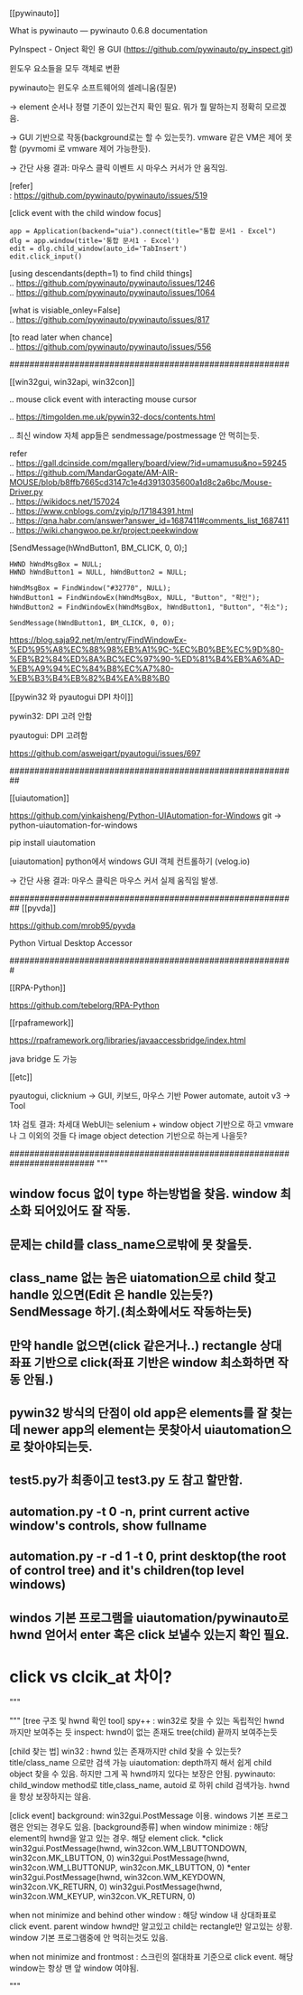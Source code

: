 [[pywinauto]]

What is pywinauto — pywinauto 0.6.8 documentation

PyInspect - Onject  확인 용 GUI (https://github.com/pywinauto/py_inspect.git)

윈도우 요소들을 모두 객체로 변환

pywinauto는 윈도우 소프트웨어의 셀레니움(질문)

  

→ element 순서나 정렬 기준이 있는건지 확인 필요. 뭐가 뭘 말하는지 정확히 모르겠음.

→ GUI 기반으로 작동(background로는 할 수 있는듯?). vmware 같은 VM은 제어 못함 (pyvmomi 로 vmware 제어 가능한듯). 

→ 간단 사용 결과: 마우스 클릭 이벤트 시 마우스 커서가 안 움직임.
  
  

[refer]   
: https://github.com/pywinauto/pywinauto/issues/519

[click event with the child window focus]  
```
app = Application(backend="uia").connect(title="통합 문서1 - Excel")
dlg = app.window(title='통합 문서1 - Excel')
edit = dlg.child_window(auto_id='TabInsert')
edit.click_input()
```

[using descendants(depth=1) to find child things]  
.. https://github.com/pywinauto/pywinauto/issues/1246  
.. https://github.com/pywinauto/pywinauto/issues/1064  

[what is visiable_onley=False]  
.. https://github.com/pywinauto/pywinauto/issues/817  


[to read later when chance]  
.. https://github.com/pywinauto/pywinauto/issues/556  
  
########################################################

[[win32gui, win32api, win32con]]  

.. mouse click event with interacting mouse cursor  

.. https://timgolden.me.uk/pywin32-docs/contents.html  

.. 최신 window 자체 app들은 sendmessage/postmessage 안 먹히는듯.  
  
refer  
.. https://gall.dcinside.com/mgallery/board/view/?id=umamusu&no=59245  
.. https://github.com/MandarGogate/AM-AIR-MOUSE/blob/b8ffb7665cd3147c1e4d3913035600a1d8c2a6bc/Mouse-Driver.py  
.. https://wikidocs.net/157024  
.. https://www.cnblogs.com/zyip/p/17184391.html  
.. https://qna.habr.com/answer?answer_id=1687411#comments_list_1687411  
.. https://wiki.changwoo.pe.kr/project:peekwindow  
  

[SendMessage(hWndButton1, BM_CLICK, 0, 0);]  
```
HWND hWndMsgBox = NULL; 
HWND hWndButton1 = NULL, hWndButton2 = NULL; 

hWndMsgBox = FindWindow("#32770", NULL); 
hWndButton1 = FindWindowEx(hWndMsgBox, NULL, "Button", "확인"); 
hWndButton2 = FindWindowEx(hWndMsgBox, hWndButton1, "Button", "취소"); 

SendMessage(hWndButton1, BM_CLICK, 0, 0); 
```
https://blog.saja92.net/m/entry/FindWindowEx-%ED%95%A8%EC%88%98%EB%A1%9C-%EC%B0%BE%EC%9D%80-%EB%B2%84%ED%8A%BC%EC%97%90-%ED%81%B4%EB%A6%AD-%EB%A9%94%EC%84%B8%EC%A7%80-%EB%B3%B4%EB%82%B4%EA%B8%B0

[[pywin32 와 pyautogui DPI 차이]]  

pywin32: DPI 고려 안함

pyautogui: DPI 고려함

https://github.com/asweigart/pyautogui/issues/697

##########################################################

[[uiautomation]]

https://github.com/yinkaisheng/Python-UIAutomation-for-Windows
git → python-uiautomation-for-windows

pip install uiautomation

[uiautomation] python에서 windows GUI 객체 컨트롤하기 (velog.io)

→ 간단 사용 결과: 마우스 클릭은 마우스 커서 실제 움직임 발생. 

##########################################################
[[pyvda]]

https://github.com/mrob95/pyvda

Python Virtual Desktop Accessor

#########################################################

[[RPA-Python]]

https://github.com/tebelorg/RPA-Python
  


[[rpaframework]]

https://rpaframework.org/libraries/javaaccessbridge/index.html

java bridge 도 가능

  

[[etc]]

pyautogui, clicknium -> GUI, 키보드, 마우스 기반
Power automate, autoit v3 -> Tool

1차 검토 결과: 
차세대 WebUI는 selenium + window object 기반으로 하고 vmware 나 그 이외의 것들 다 image object detection 기반으로 하는게 나을듯?

#########################################################################
""" 
## window focus 없이 type 하는방법을 찾음. window 최소화 되어있어도 잘 작동.
## 문제는 child를 class_name으로밖에 못 찾을듯. 
## class_name 없는 놈은 uiatomation으로 child 찾고 handle 있으면(Edit 은 handle 있는듯?) SendMessage 하기.(최소화에서도 작동하는듯) 
## 만약 handle 없으면(click 같은거나..) rectangle 상대 좌표 기반으로 click(좌표 기반은 window 최소화하면 작동 안됨.)
## pywin32 방식의 단점이 old app은 elements를 잘 찾는데 newer app의 element는 못찾아서 uiautomation으로 찾아야되는듯.
## test5.py가 최종이고 test3.py 도 참고 할만함.
## automation.py -t 0 -n, print current active window's controls, show fullname
## automation.py -r -d 1 -t 0, print desktop(the root of control tree) and it's children(top level windows)
## windos 기본 프로그램을 uiautomation/pywinauto로 hwnd 얻어서 enter 혹은 click 보낼수 있는지 확인 필요.
# click vs clcik_at 차이?
""" 

""" 
[tree 구조 및 hwnd 확인 tool]
spy++ : win32로 찾을 수 있는 독립적인 hwnd 까지만 보여주는 듯
inspect: hwnd이 없는 존재도 tree(child) 끝까지 보여주는듯

[child 찾는 법]
win32 : hwnd 있는 존재까지만 child 찾을 수 있는듯? title/class_name 으로만 검색 가능
uiautomation: depth까지 해서 쉽게 child object 찾을 수 있음. 하지만 그게 꼭 hwnd까지 있다는 보장은 안됨.
pywinauto: child_window method로 title,class_name, autoid 로 하위 child 검색가능. hwnd을 항상 보장하지는 않음.

[click event]
background: win32gui.PostMessage 이용. windows 기본 프로그램은 안되는 경우도 있음.
[background종류]
when window minimize : 해당 element의 hwnd을 알고 있는 경우. 해당 element click.
*click
win32gui.PostMessage(hwnd, win32con.WM_LBUTTONDOWN, win32con.MK_LBUTTON, 0)
win32gui.PostMessage(hwnd, win32con.WM_LBUTTONUP, win32con.MK_LBUTTON, 0)
*enter
win32gui.PostMessage(hwnd, win32con.WM_KEYDOWN, win32con.VK_RETURN, 0)
win32gui.PostMessage(hwnd, win32con.WM_KEYUP, win32con.VK_RETURN, 0)

when not minimize and behind other window : 해당 window 내 상대좌표로 click event. parent window hwnd만 알고있고 child는 rectangle만 알고있는 상황. window 기본 프로그램중에 안 먹히는것도 있음.

when not minimize and frontmost : 스크린의 절대좌표 기준으로 click event. 해당 window는 항상 맨 앞 window 여야됨.

"""


